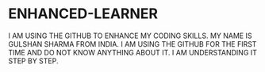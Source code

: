 # ENHANCED-LEARNER
I AM USING THE GITHUB TO ENHANCE MY  CODING SKILLS.
MY NAME IS GULSHAN SHARMA FROM INDIA.
I AM USING THE GITHUB FOR THE FIRST TIME AND DO NOT KNOW ANYTHING ABOUT IT.
I AM UNDERSTANDING IT STEP BY STEP.
